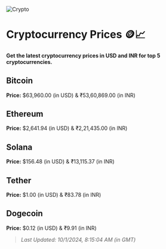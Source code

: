 
![Crypto](https://www.techguide.com.au/wp-content/uploads/2020/11/crypto3.jpeg)

# Cryptocurrency Prices 🪙📈

#### Get the latest cryptocurrency prices in USD and INR for top 5 cryptocurrencies.

## Bitcoin

**Price:** $63,960.00 (in USD) & ₹53,60,869.00 (in INR)

## Ethereum

**Price:** $2,641.94 (in USD) & ₹2,21,435.00 (in INR)

## Solana

**Price:** $156.48 (in USD) & ₹13,115.37 (in INR)

## Tether

**Price:** $1.00 (in USD) & ₹83.78 (in INR)

## Dogecoin

**Price:** $0.12 (in USD) & ₹9.91 (in INR)

> _Last Updated: 10/1/2024, 8:15:04 AM (in GMT)_
